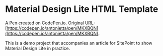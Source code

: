 # Material Design Lite HTML Template

A Pen created on CodePen.io. Original URL: [https://codepen.io/antonietta/pen/MKXBQN](https://codepen.io/antonietta/pen/MKXBQN).

This is a demo project that accompanies an article for SitePoint to show Material Design Lite in practice.